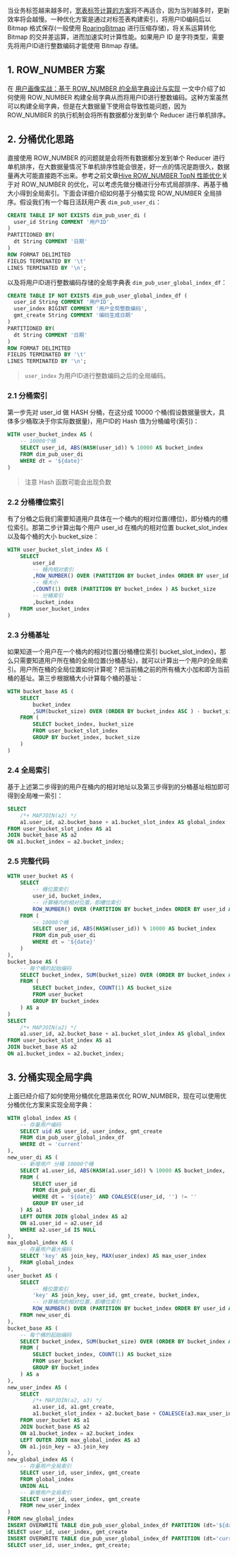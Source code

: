 当业务标签越来越多时，[宽表标签计算的方案](https://smartsi.blog.csdn.net/article/details/140087260)将不再适合，因为当列越多时，更新效率将会越慢。一种优化方案是通过对标签表构建索引，将用户ID编码后以 Bitmap 格式保存(一般使用 [RoaringBitmap](https://smartsi.blog.csdn.net/article/details/127833352) 进行压缩存储)，将关系运算转化 Bitmap 的交并差运算，进而加速实时计算性能。如果用户 ID 是字符类型，需要先将用户ID进行整数编码才能使用 Bitmap 存储。

## 1. ROW_NUMBER 方案

在 [用户画像实战：基于 ROW_NUMBER 的全局字典设计与实现](https://smartsi.blog.csdn.net/article/details/140508529) 一文中介绍了如何使用 ROW_NUMBER 构建全局字典从而将用户ID进行整数编码。这种方案虽然可以构建全局字典，但是在大数据量下使用会导致性能问题，因为 ROW_NUMBER 的执行机制会将所有数据都分发到单个 Reducer 进行单机排序。

## 2. 分桶优化思路

直接使用 ROW_NUMBER 的问题就是会将所有数据都分发到单个 Reducer 进行单机排序，在大数据量情况下单机排序性能会很差，好一点的情况是跑很久，数据量再大可能直接跑不出来。参考之前文章[Hive ROW_NUMBER TopN 性能优化](https://smartsi.blog.csdn.net/article/details/129094825)关于对 ROW_NUMBER 的优化，可以考虑先做分桶进行分布式局部排序、再基于桶大小得到全局索引。下面会详细介绍如何基于分桶实现 ROW_NUMBER 全局排序。假设我们有一个每日活跃用户表 `dim_pub_user_di`：
```sql
CREATE TABLE IF NOT EXISTS dim_pub_user_di (
  user_id String COMMENT '用户ID'
)
PARTITIONED BY(
  dt String COMMENT '日期'
)
ROW FORMAT DELIMITED
FIELDS TERMINATED BY '\t'
LINES TERMINATED BY '\n';
```
以及将用户ID进行整数编码存储的全局字典表 `dim_pub_user_global_index_df`：
```sql
CREATE TABLE IF NOT EXISTS dim_pub_user_global_index_df (
  user_id String COMMENT '用户ID',
  user_index BIGINT COMMENT '用户全局整数编码',
  gmt_create String COMMENT '编码生成日期'
)
PARTITIONED BY(
  dt String COMMENT '日期'
)
ROW FORMAT DELIMITED
FIELDS TERMINATED BY '\t'
LINES TERMINATED BY '\n';
```
> `user_index` 为用户ID进行整数编码之后的全局编码。

### 2.1 分桶索引

第一步先对 user_id 做 HASH 分桶，在这分成 10000 个桶(假设数据量很大，具体多少桶取决于你实际数据量)，用户ID的 Hash 值为分桶编号(索引)：
```sql
WITH user_bucket_index AS (
    -- 10000个桶
    SELECT user_id, ABS(HASH(user_id)) % 10000 AS bucket_index
    FROM dim_pub_user_di
    WHERE dt = '${date}'
)
```
> 注意 Hash 函数可能会出现负数

### 2.2 分桶槽位索引

有了分桶之后我们需要知道用户具体在一个桶内的相对位置(槽位)，即分桶内的槽位索引。那第二步计算出每个用户 user_id 在桶内的相对位置 bucket_slot_index 以及每个桶的大小 bucket_size：
```sql
WITH user_bucket_slot_index AS (
    SELECT
        user_id
        -- 桶内相对索引
        ,ROW_NUMBER() OVER (PARTITION BY bucket_index ORDER BY user_id ASC ) AS bucket_slot_index
        -- 桶大小
        ,COUNT(1) OVER (PARTITION BY bucket_index ) AS bucket_size
        -- 分桶索引
        ,bucket_index
    FROM user_bucket_index
)
```

### 2.3 分桶基址

如果知道一个用户在一个桶内的相对位置(分桶槽位索引 bucket_slot_index)，那么只需要知道用户所在桶的全局位置(分桶基址)，就可以计算出一个用户的全局索引。用户所在桶的全局位置如何计算呢？把当前桶之前的所有桶大小加和即为当前桶的基址。第三步根据桶大小计算每个桶的基址：
```sql
WITH bucket_base AS (
    SELECT  
        bucket_index
        ,SUM(bucket_size) OVER (ORDER BY bucket_index ASC ) - bucket_size AS bucket_base_index
    FROM (
        SELECT bucket_index, bucket_size
        FROM user_bucket_slot_index
        GROUP BY bucket_index, bucket_size
    )
)
```

### 2.4 全局索引

基于上述第二步得到的用户在桶内的相对地址以及第三步得到的分桶基址相加即可得到全局唯一索引：
```sql
SELECT  
    /*+ MAPJOIN(a2) */
    a1.user_id, a2.bucket_base + a1.bucket_slot_index AS global_index
FROM user_bucket_slot_index AS a1
JOIN bucket_base AS a2
ON a1.bucket_index = a2.bucket_index;
```

### 2.5 完整代码

```sql
WITH user_bucket AS (
    SELECT
        -- 桶位置索引
        user_id, bucket_index,
        -- 计算桶内的相对位置，即槽位索引
        ROW_NUMBER() OVER (PARTITION BY bucket_index ORDER BY user_id ASC) AS bucket_slot_index
    FROM (
        -- 10000个桶
        SELECT user_id, ABS(HASH(user_id)) % 10000 AS bucket_index
        FROM dim_pub_user_di
        WHERE dt = '${date}'
    )
),
bucket_base AS (
    -- 每个桶的起始编码
    SELECT bucket_index, SUM(bucket_size) OVER (ORDER BY bucket_index ASC ) - bucket_size AS bucket_base
    FROM (
        SELECT bucket_index, COUNT(1) AS bucket_size
        FROM user_bucket
        GROUP BY bucket_index
    ) AS a
)
SELECT  
    /*+ MAPJOIN(a2) */
    a1.user_id, a2.bucket_base + a1.bucket_slot_index AS global_index
FROM user_bucket_slot_index AS a1
JOIN bucket_base AS a2
ON a1.bucket_index = a2.bucket_index;
```

## 3. 分桶实现全局字典

上面已经介绍了如何使用分桶优化思路来优化 ROW_NUMBER，现在可以使用优分桶优化方案来实现全局字典：
```sql
WITH global_index AS (
    -- 存量用户编码
    SELECT uid AS user_id, user_index, gmt_create
    FROM dim_pub_user_global_index_df
    WHERE dt = 'current'
),
new_user_di AS (
    -- 新增用户 分桶 10000个桶
    SELECT a1.user_id, ABS(HASH(a1.user_id)) % 10000 AS bucket_index, '${date}' AS gmt_create
    FROM (
        SELECT user_id
        FROM dim_pub_user_di
        WHERE dt = '${date}' AND COALESCE(user_id, '') != ''
        GROUP BY user_id
    ) AS a1
    LEFT OUTER JOIN global_index AS a2
    ON a1.user_id = a2.user_id
    WHERE a2.user_id IS NULL
),
max_global_index AS (
    -- 存量用户最大编码
    SELECT 'key' AS join_key, MAX(user_index) AS max_user_index
    FROM global_index
),
user_bucket AS (
    SELECT
        -- 桶位置索引
        'key' AS join_key, user_id, gmt_create, bucket_index,
        -- 计算桶内的相对位置，即槽位索引
        ROW_NUMBER() OVER (PARTITION BY bucket_index ORDER BY user_id ASC) AS bucket_slot_index
    FROM new_user_di
),
bucket_base AS (
    -- 每个桶的起始编码
    SELECT bucket_index, SUM(bucket_size) OVER (ORDER BY bucket_index ASC ) - bucket_size AS bucket_base
    FROM (
        SELECT bucket_index, COUNT(1) AS bucket_size
        FROM user_bucket
        GROUP BY bucket_index
    ) AS a
),
new_user_index AS (
    SELECT
        /*+ MAPJOIN(a2, a3) */
        a1.user_id, a1.gmt_create,
        a1.bucket_slot_index + a2.bucket_base + COALESCE(a3.max_user_index, 0) AS user_index
    FROM user_bucket AS a1
    JOIN bucket_base AS a2
    ON a1.bucket_index = a2.bucket_index
    LEFT OUTER JOIN max_global_index AS a3
    ON a1.join_key = a3.join_key
),
new_global_index AS (
    -- 存量用户全局索引
    SELECT user_id, user_index, gmt_create
    FROM global_index
    UNION ALL
    -- 新增用户全局索引
    SELECT user_id, user_index, gmt_create
    FROM new_user_index
)
FROM new_global_index
INSERT OVERWRITE TABLE dim_pub_user_global_index_df PARTITION (dt='${date}')
SELECT user_id, user_index, gmt_create
INSERT OVERWRITE TABLE dim_pub_user_global_index_df PARTITION (dt='current')
SELECT user_id, user_index, gmt_create;
```
